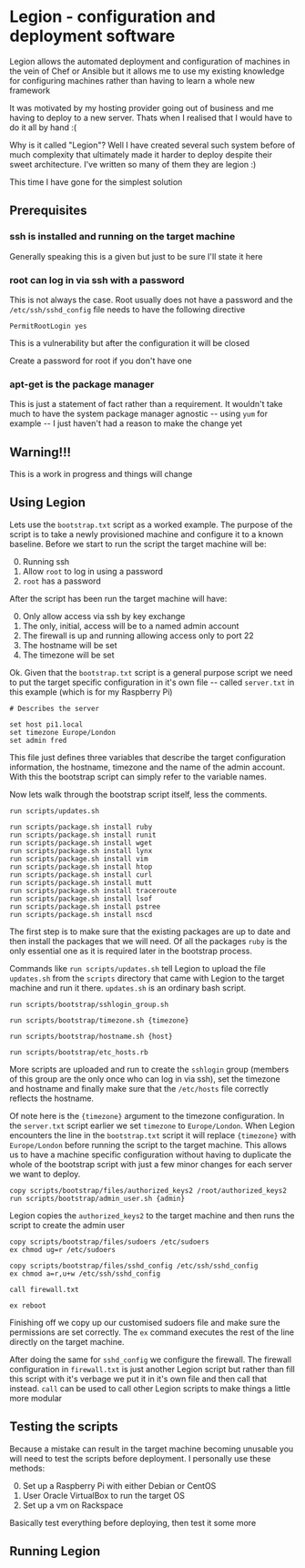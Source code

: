 # Legion - configuration and deployment software

Legion allows the automated deployment and configuration of machines in the vein of
Chef or Ansible but it allows me to use my existing knowledge for configuring machines
rather than having to learn a whole new framework

It was motivated by my hosting provider going out of business and me having to deploy
to a new server. Thats when I realised that I would have to do it all by hand :(

Why is it called "Legion"? Well I have created several such system before of much
complexity that ultimately made it harder to deploy despite their sweet architecture.
I've written so many of them they are legion :)

This time I have gone for the simplest solution

## Prerequisites

### ssh is installed and running on the target machine

Generally speaking this is a given but just to be sure I'll state it here

### root can log in via ssh with a password

This is not always the case. Root usually does not have a password and the `/etc/ssh/sshd_config`
file needs to have the following directive

    PermitRootLogin yes

This is a vulnerability but after the configuration it will be closed

Create a password for root if you don't have one

### apt-get is the package manager

This is just a statement of fact rather than a requirement. It wouldn't take much to
have the system package manager agnostic -- using `yum` for example -- I just haven't
had a reason to make the change yet

## Warning!!!

This is a work in progress and things will change

## Using Legion

Lets use the `bootstrap.txt` script as a worked example. The purpose of the script is to take a newly provisioned machine and configure it to a known baseline. Before we start to run the script the target machine will be:

0. Running ssh
1. Allow `root` to log in using a password
2. `root` has a password

After the script has been run the target machine will have:

0. Only allow access via ssh by key exchange
1. The only, initial, access will be to a named admin account
2. The firewall is up and running allowing access only to port 22
3. The hostname will be set
4. The timezone will be set

Ok. Given that the `bootstrap.txt` script is a general purpose script we need to put the target specific configuration in it's own file -- called `server.txt` in this example (which is for my Raspberry Pi)

```
# Describes the server

set host pi1.local
set timezone Europe/London
set admin fred
```

This file just defines three variables that describe the target configuration information, the hostname, timezone and the name of the admin account. With this the bootstrap script can simply refer to the variable names.

Now lets walk through the bootstrap script itself, less the comments.

```
run scripts/updates.sh

run scripts/package.sh install ruby
run scripts/package.sh install runit
run scripts/package.sh install wget
run scripts/package.sh install lynx
run scripts/package.sh install vim
run scripts/package.sh install htop
run scripts/package.sh install curl
run scripts/package.sh install mutt
run scripts/package.sh install traceroute
run scripts/package.sh install lsof
run scripts/package.sh install pstree
run scripts/package.sh install nscd
```

The first step is to make sure that the existing packages are up to date and then install the packages that we will need. Of all the packages `ruby` is the only essential one as it is required later in the bootstrap process.

Commands like `run scripts/updates.sh` tell Legion to upload the file `updates.sh` from the `scripts` directory that came with Legion to the target machine and run it there. `updates.sh` is an ordinary bash script.

```
run scripts/bootstrap/sshlogin_group.sh

run scripts/bootstrap/timezone.sh {timezone}

run scripts/bootstrap/hostname.sh {host}

run scripts/bootstrap/etc_hosts.rb
```

More scripts are uploaded and run to create the `sshlogin` group (members of this group are the only once who can log in via ssh), set the timezone and hostname and finally make sure that the `/etc/hosts` file correctly reflects the hostname.

Of note here is the `{timezone}` argument to the timezone configuration. In the `server.txt` script earlier we set `timezone` to `Europe/London`. When Legion encounters the line in the `bootstrap.txt` script it will replace `{timezone}` with `Europe/London` before running the script to the target machine. This allows us to have a machine specific configuration without having to duplicate the whole of the bootstrap script with just a few minor changes for each server we want to deploy.

```
copy scripts/bootstrap/files/authorized_keys2 /root/authorized_keys2
run scripts/bootstrap/admin_user.sh {admin}
```

Legion copies the `authorized_keys2` to the target machine and then runs the script to create the admin user

```
copy scripts/bootstrap/files/sudoers /etc/sudoers
ex chmod ug=r /etc/sudoers

copy scripts/bootstrap/files/sshd_config /etc/ssh/sshd_config
ex chmod a=r,u+w /etc/ssh/sshd_config

call firewall.txt

ex reboot
```

Finishing off we copy up our customised sudoers file and make sure the permissions are set correctly. The `ex` command executes the rest of the line directly on the target machine.

After doing the same for `sshd_config` we configure the firewall. The firewall configuration in `firewall.txt` is just another Legion script but rather than fill this script with it's verbage we put it in it's own file and then call that instead. `call` can be used to call other Legion scripts to make things a little more modular

## Testing the scripts

Because a mistake can result in the target machine becoming unusable you will need to test the scripts before deployment. I personally use these methods:

0. Set up a Raspberry Pi with either Debian or CentOS
1. User Oracle VirtualBox to run the target OS
2. Set up a vm on Rackspace

Basically test everything before deploying, then test it some more

## Running Legion
